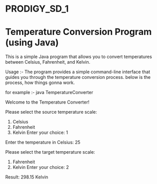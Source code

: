 # PRODIGY_SD_1
# Temperature Conversion Program (using Java)
This is a simple Java program that allows you to convert temperatures between Celsius, Fahrenheit, and Kelvin.

Usage :-
The program provides a simple command-line interface that guides you through the temperature conversion process.
below is the process, how things gonna work.

for example :-
java TemperatureConverter

Welcome to the Temperature Converter!

Please select the source temperature scale:
1. Celsius
2. Fahrenheit
3. Kelvin
Enter your choice: 1

Enter the temperature in Celsius: 25

Please select the target temperature scale:
1. Fahrenheit
2. Kelvin
Enter your choice: 2

Result: 298.15 Kelvin
